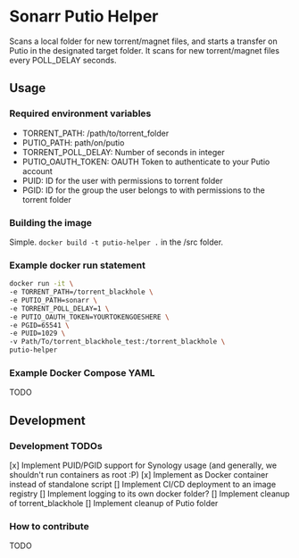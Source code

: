 # Sonarr Putio Helper

Scans a local folder for new torrent/magnet files, and starts a transfer on Putio in the designated target folder. It scans for new torrent/magnet files every POLL_DELAY seconds.

## Usage
### Required environment variables
- TORRENT_PATH: /path/to/torrent_folder
- PUTIO_PATH: path/on/putio
- TORRENT_POLL_DELAY: Number of seconds in integer
- PUTIO_OAUTH_TOKEN: OAUTH Token to authenticate to your Putio account
- PUID: ID for the user with permissions to torrent folder
- PGID: ID for the group the user belongs to with permissions to the torrent folder

### Building the image
Simple. `docker build -t putio-helper .` in the /src folder.

### Example docker run statement
```bash
docker run -it \
-e TORRENT_PATH=/torrent_blackhole \
-e PUTIO_PATH=sonarr \
-e TORRENT_POLL_DELAY=1 \
-e PUTIO_OAUTH_TOKEN=YOURTOKENGOESHERE \
-e PGID=65541 \
-e PUID=1029 \
-v Path/To/torrent_blackhole_test:/torrent_blackhole \
putio-helper
```

### Example Docker Compose YAML
TODO

## Development
### Development TODOs
[x] Implement PUID/PGID support for Synology usage (and generally, we shouldn't run containers as root :P)
[x] Implement as Docker container instead of standalone script
[] Implement CI/CD deployment to an image registry
[] Implement logging to its own docker folder?
[] Implement cleanup of torrent_blackhole
[] Implement cleanup of Putio folder

### How to contribute
TODO